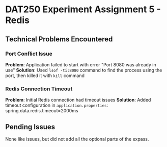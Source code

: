 # DAT250 Experiment Assignment 5 - Redis

## Technical Problems Encountered

### Port Conflict Issue
**Problem**: Application failed to start with error "Port 8080 was already in use"
**Solution**: Used `lsof -ti:8080` command to find the process using the port, then killed it with `kill` command

### Redis Connection Timeout
**Problem**: Initial Redis connection had timeout issues
**Solution**: Added timeout configuration in `application.properties`:
spring.data.redis.timeout=2000ms


## Pending Issues

None like issues, but did not add all the optional parts of the expass.
